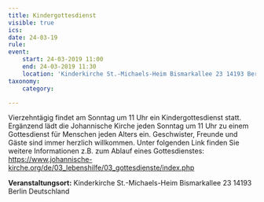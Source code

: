 ```yaml
---
title: Kindergottesdienst
visible: true
ics: 
date: 24-03-19
rule: 
event:
	start: 24-03-2019 11:00
	end: 24-03-2019 11:30
	location: 'Kinderkirche St.-Michaels-Heim Bismarkallee 23 14193 Berlin Deutschland'
taxonomy:
	category: 

---
```

Vierzehntägig findet am Sonntag um 11 Uhr ein Kindergottesdienst statt. Ergänzend lädt die Johannische Kirche jeden Sonntag um 11 Uhr zu einem Gottesdienst für Menschen jeden Alters ein. Geschwister, Freunde und Gäste sind immer herzlich willkommen. Unter folgenden Link finden Sie weitere Informationen z.B. zum Ablauf eines Gottesdienstes: https://www.johannische-kirche.org/de/03_lebenshilfe/03_gottesdienste/index.php


**Veranstaltungsort:** Kinderkirche St.-Michaels-Heim
Bismarkallee 23
14193 Berlin
Deutschland

